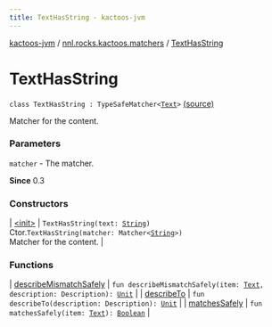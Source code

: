 ```yaml
---
title: TextHasString - kactoos-jvm
---
```


[kactoos-jvm](../../index.html) / [nnl.rocks.kactoos.matchers](../index.html) / [TextHasString](./index.html)

# TextHasString

`class TextHasString : TypeSafeMatcher<`[`Text`](../../nnl.rocks.kactoos/-text/index.html)`>` [(source)](https://github.com/neonailol/kactoos/blob/master/kactoos-jvm/src/main/kotlin/nnl/rocks/kactoos/matchers/TextHasString.kt#L16)

Matcher for the content.

### Parameters

`matcher` - The matcher.

**Since**
0.3

### Constructors

| [&lt;init&gt;](-init-.html) | `TextHasString(text: `[`String`](https://kotlinlang.org/api/latest/jvm/stdlib/kotlin/-string/index.html)`)`<br>Ctor.`TextHasString(matcher: Matcher<`[`String`](https://kotlinlang.org/api/latest/jvm/stdlib/kotlin/-string/index.html)`>)`<br>Matcher for the content. |

### Functions

| [describeMismatchSafely](describe-mismatch-safely.html) | `fun describeMismatchSafely(item: `[`Text`](../../nnl.rocks.kactoos/-text/index.html)`, description: Description): `[`Unit`](https://kotlinlang.org/api/latest/jvm/stdlib/kotlin/-unit/index.html) |
| [describeTo](describe-to.html) | `fun describeTo(description: Description): `[`Unit`](https://kotlinlang.org/api/latest/jvm/stdlib/kotlin/-unit/index.html) |
| [matchesSafely](matches-safely.html) | `fun matchesSafely(item: `[`Text`](../../nnl.rocks.kactoos/-text/index.html)`): `[`Boolean`](https://kotlinlang.org/api/latest/jvm/stdlib/kotlin/-boolean/index.html) |

